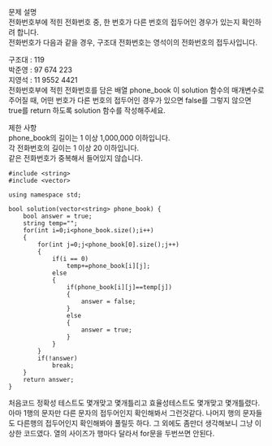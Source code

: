 문제 설명   
전화번호부에 적힌 전화번호 중, 한 번호가 다른 번호의 접두어인 경우가 있는지 확인하려 합니다.   
전화번호가 다음과 같을 경우, 구조대 전화번호는 영석이의 전화번호의 접두사입니다.   

구조대 : 119   
박준영 : 97 674 223   
지영석 : 11 9552 4421   
전화번호부에 적힌 전화번호를 담은 배열 phone_book 이 solution 함수의 매개변수로 주어질 때, 어떤 번호가 다른 번호의 접두어인 경우가 있으면 false를 그렇지 않으면 true를 return 하도록 solution 함수를 작성해주세요.   

제한 사항   
phone_book의 길이는 1 이상 1,000,000 이하입니다.   
각 전화번호의 길이는 1 이상 20 이하입니다.   
같은 전화번호가 중복해서 들어있지 않습니다.   

```
#include <string>
#include <vector>

using namespace std;

bool solution(vector<string> phone_book) {
    bool answer = true;
    string temp="";
    for(int i=0;i<phone_book.size();i++)
    {
        for(int j=0;j<phone_book[0].size();j++)
        {
            if(i == 0)
                temp+=phone_book[i][j];
            else
            {
                if(phone_book[i][j]==temp[j])
                {
                    answer = false;
                }
                else
                {
                    answer = true;
                }
            }
        }
        if(!answer)
            break;
    }
    return answer;
}
```

처음코드 정확성 테스트도 몇개맞고 몇개틀리고 효율성테스트도 몇개맞고 몇개틀렸다. 아마 1행의 문자만 다른 문자의 접두어인지 확인해봐서 그런것같다. 나머지 행의 문자들도 다른행의 접두어인지 확인해봐야 풀릴듯 하다. 그 외에도 좀만더 생각해보니 그냥 이상한 코드였다. 열의 사이즈가 행마다 달라서 for문을 두번쓰면 안된다.

```
